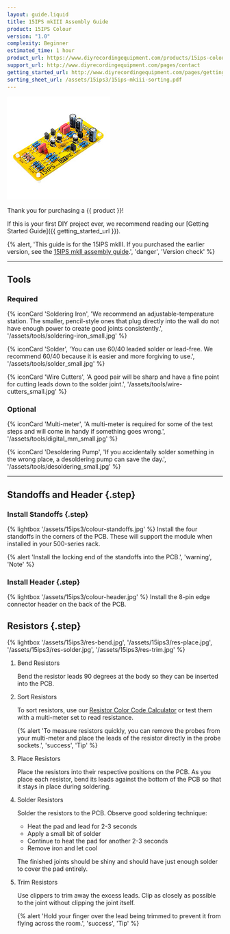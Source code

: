 ```yaml
---
layout: guide.liquid
title: 15IPS mkIII Assembly Guide
product: 15IPS Colour
version: "1.0"
complexity: Beginner
estimated_time: 1 hour
product_url: https://www.diyrecordingequipment.com/products/15ips-colour
support_url: http://www.diyrecordingequipment.com/pages/contact
getting_started_url: http://www.diyrecordingequipment.com/pages/getting-started
sorting_sheet_url: /assets/15ips3/15ips-mkiii-sorting.pdf
---
```


![{{ product }}](/assets/15ips3/15ips-mkiii-medium.jpg)

Thank you for purchasing a {{ product }}!

If this is your first DIY project ever, we recommend reading our [Getting Started Guide]({{ getting_started_url }}).

{% alert, 'This guide is for the 15IPS mkIII. If you purchased the earlier version, see the [15IPS mkII assembly guide](https://manuals.diy.re/15ips).', 'danger', 'Version check' %}

---

## Tools

### Required

{% iconCard 'Soldering Iron', 'We recommend an adjustable-temperature station. The smaller, pencil-style ones that plug directly into the wall do not have enough power to create good joints consistently.', '/assets/tools/soldering-iron_small.jpg' %}

{% iconCard 'Solder', 'You can use 60/40 leaded solder or lead-free. We recommend 60/40 because it is easier and more forgiving to use.', '/assets/tools/solder_small.jpg' %}

{% iconCard 'Wire Cutters', 'A good pair will be sharp and have a fine point for cutting leads down to the solder joint.', '/assets/tools/wire-cutters_small.jpg' %}


### Optional

{% iconCard 'Multi-meter', 'A multi-meter is required for some of the test steps and will come in handy if something goes wrong.', '/assets/tools/digital_mm_small.jpg' %}


{% iconCard 'Desoldering Pump', 'If you accidentally solder something in the wrong place, a desoldering pump can save the day.', '/assets/tools/desoldering_small.jpg' %}

---

## Standoffs and Header {.step}
### Install Standoffs {.step}
{% lightbox '/assets/15ips3/colour-standoffs.jpg' %}
Install the four standoffs in the corners of the PCB. These will support the module when installed in your 500-series rack.

{% alert 'Install the locking end of the standoffs into the PCB.', 'warning', 'Note' %}
### Install Header {.step}
{% lightbox '/assets/15ips3/colour-header.jpg' %}
Install the 8-pin edge connector header on the back of the PCB.

## Resistors {.step}

{% lightbox '/assets/15ips3/res-bend.jpg', '/assets/15ips3/res-place.jpg', '/assets/15ips3/res-solder.jpg', '/assets/15ips3/res-trim.jpg' %}

1. Bend Resistors
    
    Bend the resistor leads 90 degrees at the body so they can be inserted into the PCB.
1. Sort Resistors
    
    To sort resistors, use our [Resistor Color Code Calculator](https://www.diyrecordingequipment.com/pages/resistor-color-code-calculator) or test them with a multi-meter set to read resistance.

    {% alert 'To measure resistors quickly, you can remove the probes from your multi-meter and place the leads of the resistor directly in the probe sockets.', 'success', 'Tip' %}
1. Place Resistors
    
    Place the resistors into their respective positions on the PCB. As you place each resistor, bend its leads against the bottom of the PCB so that it stays in place during soldering.
1. Solder Resistors
    
    Solder the resistors to the PCB. Observe good soldering technique:

    * Heat the pad and lead for 2-3 seconds
    * Apply a small bit of solder
    * Continue to heat the pad for another 2-3 seconds
    * Remove iron and let cool

    The finished joints should be shiny and should have just enough solder to cover the pad entirely.
1. Trim Resistors

    Use clippers to trim away the excess leads. Clip as closely as possible to the joint without clipping the joint itself.

    {% alert 'Hold your finger over the lead being trimmed to prevent it from flying across the room.', 'success', 'Tip' %}
